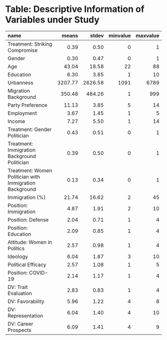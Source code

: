 # Table: Descriptive Information of Variables under Study 

|name                                                    |   means|   stdev| minvalue| maxvalue|
|:-------------------------------------------------------|-------:|-------:|--------:|--------:|
|Treatment: Striking Compromise                          |    0.39|    0.50|        0|        1|
|Gender                                                  |    0.30|    0.47|        0|        1|
|Age                                                     |   43.04|   18.58|       22|       88|
|Education                                               |    6.30|    3.85|        1|       10|
|Urbanness                                               | 3207.77| 2626.58|     1091|     6789|
|Migration Background                                    |  350.48|  484.26|        1|      999|
|Party Preference                                        |   11.13|    3.85|        5|       14|
|Employment                                              |    3.67|    1.45|        1|        5|
|Income                                                  |    7.27|    5.50|        1|       14|
|Treatment: Gender Politician                            |    0.43|    0.51|        0|        1|
|Treatment: Immigration Background Politician            |    0.39|    0.50|        0|        1|
|Treatment: Women Politician with Immigration Background |    0.13|    0.34|        0|        1|
|Immigration (%)                                         |   21.74|   16.62|        2|       45|
|Position: Immigration                                   |    4.87|    1.91|        2|       10|
|Position: Defense                                       |    2.04|    0.71|        1|        4|
|Position: Education                                     |    2.09|    0.85|        1|        4|
|Attitude: Women in Politics                             |    2.57|    0.98|        1|        4|
|Ideology                                                |    6.04|    1.87|        3|       10|
|Political Efficacy                                      |    2.57|    1.08|        1|        5|
|Position: COVID-19                                      |    2.14|    1.17|        1|        4|
|DV: Trait Evaluation                                    |    2.83|    0.83|        1|        4|
|DV: Favorability                                        |    5.96|    1.22|        4|        8|
|DV: Representation                                      |    6.04|    1.40|        4|       10|
|DV: Career Prospects                                    |    6.09|    1.41|        4|        9|
